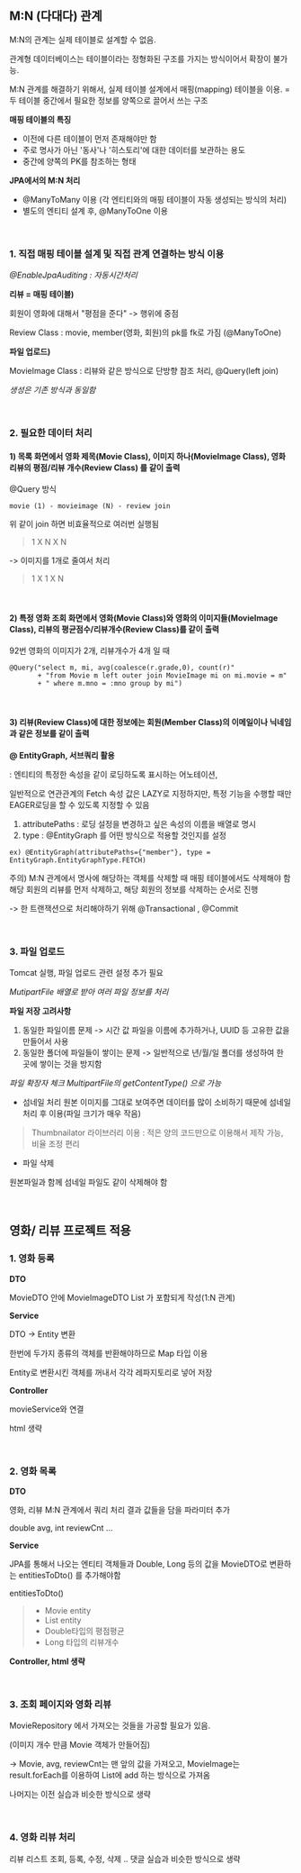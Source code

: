 ## M:N (다대다) 관계 
M:N의 관계는 실제 테이블로 설계할 수 없음.


관계형 데이터베이스는 테이블이라는 정형화된 구조를 가지는 방식이어서 확장이 불가능.


M:N 관계를 해결하기 위해서, 실제 테이블 설계에서 매핑(mapping) 테이블을 이용.
= 두 테이블 중간에서 필요한 정보를 양쪽으로 끌어서 쓰는 구조



****매핑 테이블의 특징**** 
- 이전에 다른 테이블이 먼저 존재해야만 함
- 주로 명사가 아닌 '동사'나 '히스토리'에 대한 데이터를 보관하는 용도
- 중간에 양쪽의 PK를 참조하는 형태



****JPA에서의 M:N 처리****
* @ManyToMany 이용 (각 엔티티와의 매핑 테이블이 자동 생성되는 방식의 처리)
* 별도의 엔티티 설계 후, @ManyToOne 이용

<br/>

### 1. 직접 매핑 테이블 설계 및 직접 관계 연결하는 방식 이용
*@EnableJpaAuditing : 자동시간처리*



****리뷰 = 매핑 테이블)****

회원이 영화에 대해서 "평점을 준다" -> 행위에 중점

Review Class : movie, member(영화, 회원)의 pk를 fk로 가짐 (@ManyToOne)



****파일 업로드)****

MovieImage Class : 리뷰와 같은 방식으로 단방향 참조 처리, @Query(left join)



*생성은 기존 방식과 동일함*

<br/>

### 2. 필요한 데이터 처리
#### 1) 목록 화면에서 영화 제목(Movie Class), 이미지 하나(MovieImage Class), 영화 리뷰의 평점/리뷰 개수(Review Class) 를 같이 출력


@Query 방식 
```
movie (1) - movieimage (N) - review join
```



위 같이 join 하면 비효율적으로 여러번 실행됨
> 1 X N X N 


-> 이미지를 1개로 줄여서 처리
> 1 X 1 X N 

<br/>

#### 2) 특정 영화 조회 화면에서 영화(Movie Class)와 영화의 이미지들(MovieImage Class), 리뷰의 평균점수/리뷰개수(Review Class)를 같이 출력

92번 영화의 이미지가 2개, 리뷰개수가 4개 일 때
```
@Query("select m, mi, avg(coalesce(r.grade,0), count(r)" 
       + "from Movie m left outer join MovieImage mi on mi.movie = m" 
       + " where m.mno = :mno group by mi")
```

<br/>

#### 3) 리뷰(Review Class)에 대한 정보에는 회원(Member Class)의 이메일이나 닉네임과 같은 정보를 같이 출력 


****@ EntityGraph, 서브쿼리 활용****


: 엔티티의 특정한 속성을 같이 로딩하도록 표시하는 어노테이션,


일반적으로 연관관계의 Fetch 속성 값은 LAZY로 지정하지만, 특정 기능을 수행할 때만 EAGER로딩을 할 수 있도록 지정할 수 있음 


1. attributePaths : 로딩 설정을 변경하고 싶은 속성의 이름을 배열로 명시
2. type : @EntityGraph 를 어떤 방식으로 적용할 것인지를 설정
```
ex) @EntityGraph(attributePaths={"member"}, type = EntityGraph.EntityGraphType.FETCH)
```




주의) M:N 관계에서 명사에 해당하는 객체를 삭제할 때 매핑 테이블에서도 삭제해야 함
해당 회원의 리뷰를 먼저 삭제하고, 해당 회원의 정보를 삭제하는 순서로 진행


-> 한 트랜잭션으로 처리해야하기 위해 @Transactional , @Commit 

<br/>

### 3. 파일 업로드
Tomcat 실행, 파일 업로드 관련 설정 추가 필요


*MutipartFile 배열로 받아 여러 파일 정보를 처리*




****파일 저장 고려사항****
1. 동일한 파일이름 문제 -> 시간 값 파일을 이름에 추가하거나, UUID 등 고유한 값을 만들어서 사용
2. 동일한 폴더에 파일들이 쌓이는 문제 -> 일반적으로 년/월/일 폴더를 생성하여 한 곳에 쌓이는 것을 방지함



*파일 확장자 체크 MultipartFile의 getContentType() 으로 가능*




* 섬네일 처리
원본 이미지를 그대로 보여주면 데이터를 많이 소비하기 때문에 섬네일 처리 후 이용(파일 크기가 매우 작음)
> Thumbnailator 라이브러리 이용 : 적은 양의 코드만으로 이용해서 제작 가능, 비율 조정 편리




* 파일 삭제


원본파일과 함께 섬네일 파일도 같이 삭제해야 함

<br/>

## 영화/ 리뷰 프로젝트 적용
### 1. 영화 등록
****DTO****


MovieDTO 안에 MovieImageDTO List 가 포함되게 작성(1:N 관계)




****Service****


DTO -> Entity 변환


한번에 두가지 종류의 객체를 반환해야하므로 Map 타입 이용



Entity로 변환시킨 객체를 꺼내서 각각 레파지토리로 넣어 저장




****Controller****


movieService와 연결




html 생략

<br/>

### 2. 영화 목록
****DTO****


영화, 리뷰 M:N 관계에서 쿼리 처리 결과 값들을 담을 파라미터 추가


double avg, int reviewCnt ...




****Service****


JPA를 통해서 나오는 엔티티 객체들과 Double, Long 등의 값을 MovieDTO로 변환하는 entitiesToDto() 를 추가해야함



entitiesToDto()
> - Movie entity
> - List<MovieImage> entity
> - Double타입의 평점평균
> - Long 타입의 리뷰개수




****Controller, html 생략****

<br/>

### 3. 조회 페이지와 영화 리뷰
MovieRepository 에서 가져오는 것들을 가공할 필요가 있음.


(이미지 개수 만큼 Movie 객체가 만들어짐)


-> Movie, avg, reviewCnt는 맨 앞의 값을 가져오고, MovieImage는 result.forEach를 이용하여 List에 add 하는 방식으로 가져옴



나머지는 이전 실습과 비슷한 방식으로 생략

<br/>

### 4. 영화 리뷰 처리
리뷰 리스트 조회, 등록, 수정, 삭제 .. 댓글 실습과 비슷한 방식으로 생략 
